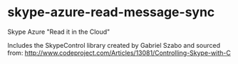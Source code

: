 skype-azure-read-message-sync
=============================

Skype Azure "Read it in the Cloud"


Includes the SkypeControl library created by Gabriel Szabo and sourced from:
http://www.codeproject.com/Articles/13081/Controlling-Skype-with-C